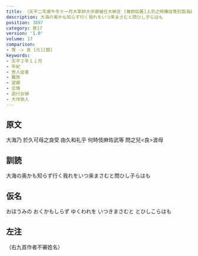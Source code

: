 ```yaml
---
title: （天平二年庚午冬十一月大宰帥大伴卿被任大納言 [兼帥如舊]上京之時傔従等別取海路入京 於是悲傷羇旅各陳所心作歌十首）
description: 大海の奥かも知らず行く我れをいつ来まさむと問ひし子らはも
position: 3897
category: 巻17
version: '1.0'
volume: 17
comparison:
- 等 -> 良 [元][類]
keywords:
- 天平２年１１月
- 年紀
- 旅人従者
- 羈旅
- 望郷
- 恋情
- 遊行女婦
- 大伴旅人
---
```


## 原文

大海乃 於久可母之良受 由久和礼乎 何時伎麻佐武等 問之兒<良>波母

## 訓読

大海の奥かも知らず行く我れをいつ来まさむと問ひし子らはも

## 仮名

おほうみの おくかもしらず ゆくわれを いつきまさむと とひしこらはも

## 左注

（右九首作者不審姓名）
